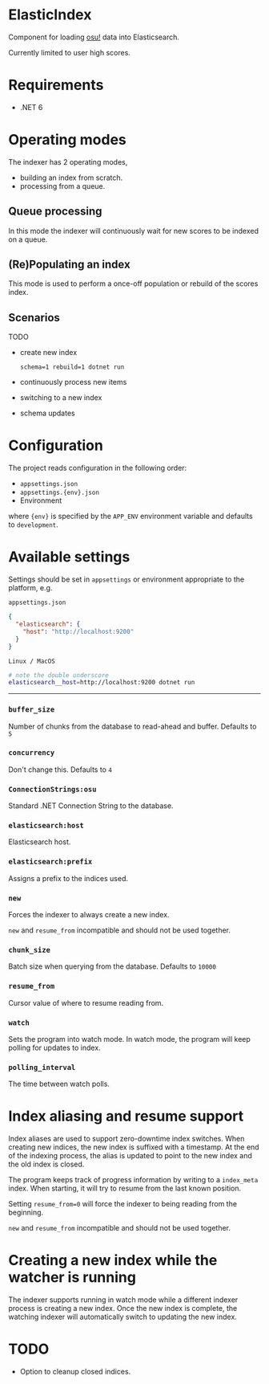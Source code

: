 # ElasticIndex

Component for loading [osu!](https://osu.ppy.sh) data into Elasticsearch.

Currently limited to user high scores.

# Requirements

- .NET 6

# Operating modes

The indexer has 2 operating modes,
- building an index from scratch.
- processing from a queue.

## Queue processing

In this mode the indexer will continuously wait for new scores to be indexed on a queue.

## (Re)Populating an index

This mode is used to perform a once-off population or rebuild of the scores index.


## Scenarios

TODO
- create new index

      schema=1 rebuild=1 dotnet run

- continuously process new items
- switching to a new index
- schema updates


# Configuration

The project reads configuration in the following order:
- `appsettings.json`
- `appsettings.{env}.json`
- Environment

where `{env}` is specified by the `APP_ENV` environment variable and defaults to `development`.

# Available settings

Settings should be set in `appsettings` or environment appropriate to the platform, e.g.

`appsettings.json`
```json
{
  "elasticsearch": {
    "host": "http://localhost:9200"
  }
}
```

`Linux / MacOS`
```sh
# note the double underscore
elasticsearch__host=http://localhost:9200 dotnet run
```

---

### `buffer_size`
Number of chunks from the database to read-ahead and buffer.
Defaults to `5`

### `concurrency`
Don't change this.
Defaults to `4`

### `ConnectionStrings:osu`
Standard .NET Connection String to the database.

### `elasticsearch:host`
Elasticsearch host.

### `elasticsearch:prefix`
Assigns a prefix to the indices used.

### `new`
Forces the indexer to always create a new index.

`new` and `resume_from` incompatible and should not be used together.

### `chunk_size`
Batch size when querying from the database.
Defaults to `10000`

### `resume_from`
Cursor value of where to resume reading from.

### `watch`
Sets the program into watch mode.
In watch mode, the program will keep polling for updates to index.

### `polling_interval`
The time between watch polls.

# Index aliasing and resume support
Index aliases are used to support zero-downtime index switches.
When creating new indices, the new index is suffixed with a timestamp.
At the end of the indexing process, the alias is updated to point to the new index and the old index is closed.

The program keeps track of progress information by writing to a `index_meta` index. When starting, it will try to resume from the last known position.

Setting `resume_from=0` will force the indexer to being reading from the beginning.

`new` and `resume_from` incompatible and should not be used together.

# Creating a new index while the watcher is running
The indexer supports running in watch mode while a different indexer process is creating a new index. Once the new index is complete, the watching indexer will automatically switch to updating the new index.

# TODO

- Option to cleanup closed indices.
